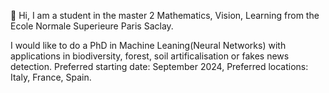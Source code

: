 👋 Hi, I am a student in the master 2 Mathematics, Vision, Learning from the Ecole Normale Superieure Paris Saclay. 

I would like to do a PhD in Machine Leaning(Neural Networks) with applications in biodiversity, forest, soil artificalisation or fakes news detection. 
Preferred starting date: September 2024, 
Preferred locations: Italy, France, Spain. 
